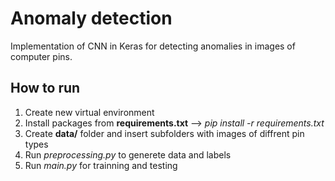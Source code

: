 # Anomaly detection
Implementation of CNN in Keras for detecting anomalies in images of computer pins.

## How to run
1. Create new virtual environment
2. Install packages from **requirements.txt** --> *pip install -r requirements.txt*
3. Create **data/** folder and insert subfolders with images of diffrent pin types
4. Run *preprocessing.py* to generete data and labels
5. Run *main.py* for trainning and testing

